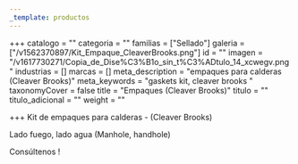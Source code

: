 ```yaml
---
_template: productos
---
```







+++
catalogo = ""
categoria = ""
familias = ["Sellado"]
galeria = ["/v1562370897/Kit_Empaque_CleaverBrooks.png"]
id = ""
imagen = "/v1617730271/Copia_de_Dise%C3%B1o_sin_t%C3%ADtulo_14_xcwegv.png"
industrias = []
marcas = []
meta_description = "empaques para calderas (Cleaver Brooks)"
meta_keywords = "gaskets kit, cleaver brooks "
taxonomyCover = false
title = "Empaques (Cleaver Brooks)"
titulo = ""
titulo_adicional = ""
weight = ""

+++
Kit de empaques para calderas - (Cleaver Brooks)

Lado fuego, lado agua (Manhole, handhole)

Consúltenos !
